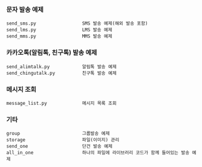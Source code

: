 ### 문자 발송 예제
```
send_sms.py                 SMS 발송 예제(해외 발송 포함)
send_lms.py                 LMS 발송 예제
send_mms.py                 MMS 발송 예제
```

### 카카오톡(알림톡, 친구톡) 발송 예제
```
send_alimtalk.py            알림톡 발송 예제
send_chingutalk.py          친구톡 발송 예제
```

### 메시지 조회
```
message_list.py             메시지 목록 조회
```

### 기타
```
group                       그룹발송 예제
storage                     파일(이미지) 관리
send_one                    단건 발송 예제
all_in_one                  하나의 파일에 라이브러리 코드가 함께 들어있는 발송 예제
```
